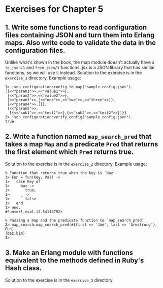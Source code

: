 # Exercises for Chapter 5

## 1. Write some functions to read configuration files containing JSON and turn them into Erlang maps. Also write code to validate the data in the configuration files.
Unlike what's shown in the book, the map module doesn't actually have a `to_json/1` and `from_json/1` functions. jsx is a JSON library that has similar functions, so we will use it instead. Solution to the exercise is in the `exercise_1` directory. Example usage:

    1> json_configuration:config_to_map("sample_config.json").
    [{<<"param1">>,<<"value1">>},
     {<<"param2">>,<<"value2">>},
     {<<"param3">>,[<<"one">>,<<"two">>,<<"three">>]},
     {<<"param4">>,[]},
     {<<"param5">>,
      [{<<"sub1">>,<<"test1">>},{<<"sub2">>,<<"test2">>}]}]
    2> json_configuration:verify_config("sample_config.json").
    true

## 2. Write a function named `map_search_pred` that takes a map `Map` and a predicate `Pred` that returns the first element which `Pred` returns true.
Solution to the exercise is in the `exercise_2` directory. Example usage:

    % Function that returns true when the key is `baz`
    1> Fun = fun(Key, Val) ->
    1>   case Key of
    1>     baz ->
    1>       true;
    1>     _ ->
    1>       false
    1>   end
    1> end.
    #Fun<erl_eval.12.54118792>

    % Passing a map and the predicate function to `map_search_pred`
    2> map_search:map_search_pred(#{first => 'Joe', last => 'Armstrong'}, Fun).
    {baz,bim}
    3>

## 3. Make an Erlang module with functions equivalent to the methods defined in Ruby's Hash class.
Solution to the exercise is in the `exercise_3` directory.
